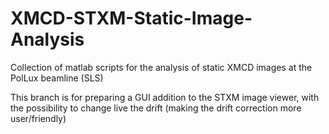 # XMCD-STXM-Static-Image-Analysis
Collection of matlab scripts for the analysis of static XMCD images at the PolLux beamline (SLS)

This branch is for preparing a GUI addition to the STXM image viewer, with the possibility to change live the drift (making the drift correction more user/friendly)

